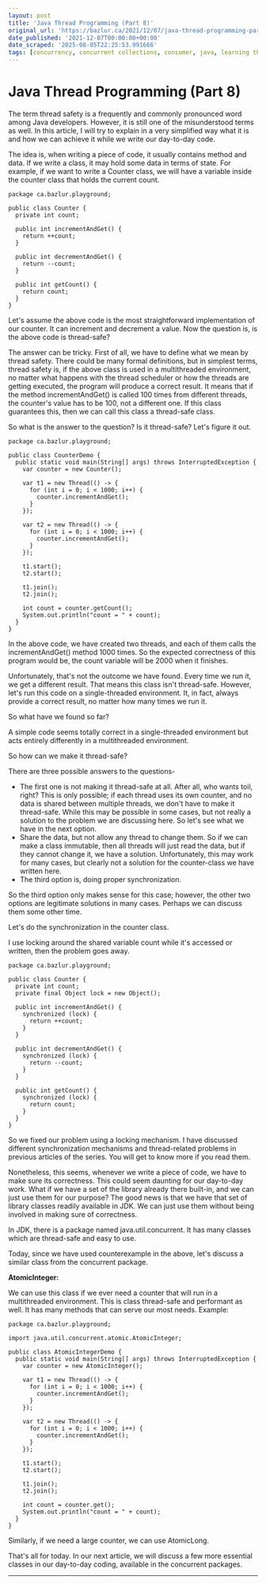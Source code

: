 ```yaml
---
layout: post
title: 'Java Thread Programming (Part 8)'
original_url: 'https://bazlur.ca/2021/12/07/java-thread-programming-part-8/'
date_published: '2021-12-07T00:00:00+00:00'
date_scraped: '2025-08-05T22:25:53.991666'
tags: [concurrency, concurrent collections, consumer, java, learning thread programming, pattern, producer, producer consumer pattern, threads, thread safety, atomicinteger, threadpool, notify, notifyall, thread, thread lifecycle, wait, method, optional, critical section, lock, mutex, mutual exclusion, race condition, synchronized, data race, thread programming, volatile, core java]
---
```


Java Thread Programming (Part 8)
================================

The term thread safety is a frequently and commonly pronounced word among Java developers. However, it is still one of the misunderstood terms as well. In this article, I will try to explain in a very simplified way what it is and how we can achieve it while we write our day-to-day code.

The idea is, when writing a piece of code, it usually contains method and data. If we write a class, it may hold some data in terms of state. For example, if we want to write a Counter class, we will have a variable inside the counter class that holds the current count.

```
package ca.bazlur.playground;

public class Counter {
  private int count;

  public int incrementAndGet() {
    return ++count;
  }

  public int decrementAndGet() {
    return --count;
  }

  public int getCount() {
    return count;
  }
}
```

Let's assume the above code is the most straightforward implementation of our counter. It can increment and decrement a value. Now the question is, is the above code is thread-safe?

The answer can be tricky. First of all, we have to define what we mean by thread safety. There could be many formal definitions, but in simplest terms, thread safety is, if the above class is used in a multithreaded environment, no matter what happens with the thread scheduler or how the threads are getting executed, the program will produce a correct result. It means that if the method incrementAndGet() is called 100 times from different threads, the counter's value has to be 100, not a different one. If this class guarantees this, then we can call this class a thread-safe class.

So what is the answer to the question? Is it thread-safe? Let's figure it out.

```
package ca.bazlur.playground;

public class CounterDemo {
  public static void main(String[] args) throws InterruptedException {
    var counter = new Counter();

    var t1 = new Thread(() -> {
      for (int i = 0; i < 1000; i++) {
        counter.incrementAndGet();
      }
    });

    var t2 = new Thread(() -> {
      for (int i = 0; i < 1000; i++) {
        counter.incrementAndGet();
      }
    });

    t1.start();
    t2.start();

    t1.join();
    t2.join();

    int count = counter.getCount();
    System.out.println("count = " + count);
  }
}
```

In the above code, we have created two threads, and each of them calls the incrementAndGet() method 1000 times. So the expected correctness of this program would be, the count variable will be 2000 when it finishes.

Unfortunately, that's not the outcome we have found. Every time we run it, we get a different result. That means this class isn't thread-safe. However, let's run this code on a single-threaded environment. It, in fact, always provide a correct result, no matter how many times we run it.

So what have we found so far?  

A simple code seems totally correct in a single-threaded environment but acts entirely differently in a multithreaded environment.

So how can we make it thread-safe?

There are three possible answers to the questions-

* The first one is not making it thread-safe at all. After all, who wants toil, right? This is only possible; if each thread uses its own counter, and no data is shared between multiple threads, we don't have to make it thread-safe. While this may be possible in some cases, but not really a solution to the problem we are discussing here. So let's see what we have in the next option.
* Share the data, but not allow any thread to change them. So if we can make a class immutable, then all threads will just read the data, but if they cannot change it, we have a solution. Unfortunately, this may work for many cases, but clearly not a solution for the counter-class we have written here.
* The third option is, doing proper synchronization.

So the third option only makes sense for this case; however, the other two options are legitimate solutions in many cases. Perhaps we can discuss them some other time.

Let's do the synchronization in the counter class.

I use locking around the shared variable count while it's accessed or written, then the problem goes away.

```
package ca.bazlur.playground;

public class Counter {
  private int count;
  private final Object lock = new Object();

  public int incrementAndGet() {
    synchronized (lock) {
      return ++count;
    }
  }

  public int decrementAndGet() {
    synchronized (lock) {
      return --count;
    }
  }

  public int getCount() {
    synchronized (lock) {
      return count;
    }
  }
}
```

So we fixed our problem using a locking mechanism. I have discussed different synchronization mechanisms and thread-related problems in previous articles of the series. You will get to know more if you read them.

Nonetheless, this seems, whenever we write a piece of code, we have to make sure its correctness. This could seem daunting for our day-to-day work. What if we have a set of the library already there built-in, and we can just use them for our purpose? The good news is that we have that set of library classes readily available in JDK. We can just use them without being involved in making sure of correctness.

In JDK, there is a package named java.util.concurrent. It has many classes which are thread-safe and easy to use.

Today, since we have used counterexample in the above, let's discuss a similar class from the concurrent package.

**AtomicInteger:**

We can use this class if we ever need a counter that will run in a multithreaded environment. This is class thread-safe and performant as well. It has many methods that can serve our most needs. Example:

```
package ca.bazlur.playground;

import java.util.concurrent.atomic.AtomicInteger;

public class AtomicIntegerDemo {
  public static void main(String[] args) throws InterruptedException {
    var counter = new AtomicInteger();

    var t1 = new Thread(() -> {
      for (int i = 0; i < 1000; i++) {
        counter.incrementAndGet();
      }
    });

    var t2 = new Thread(() -> {
      for (int i = 0; i < 1000; i++) {
        counter.incrementAndGet();
      }
    });

    t1.start();
    t2.start();

    t1.join();
    t2.join();

    int count = counter.get();
    System.out.println("count = " + count);
  }
}
```

Similarly, if we need a large counter, we can use AtomicLong.

That's all for today. In our next article, we will discuss a few more essential classes in our day-to-day coding, available in the concurrent packages.  

*** ** * ** ***

